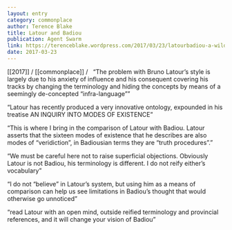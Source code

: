 ```yaml
---
layout: entry
category: commonplace
author: Terence Blake
title: Latour and Badiou
publication: Agent Swarm
link: https://terenceblake.wordpress.com/2017/03/23/latourbadiou-a-wild-comparison/
date: 2017-03-23
---
```


[[2017]] / [[commonplace]] / 
 
“The problem with Bruno Latour’s style is largely due to his anxiety of influence and his consequent covering his tracks by changing the terminology and hiding the concepts by means of a seemingly de-concepted “infra-language””

“Latour has recently produced a very innovative ontology, expounded in his treatise AN INQUIRY INTO MODES OF EXISTENCE”

“This is where I bring in the comparison of Latour with Badiou. Latour asserts that the sixteen modes of existence that he describes are also modes of “veridiction”, in Badiousian terms they are “truth procedures”.”

“We must be careful here not to raise superficial objections. Obviously Latour is not Badiou, his terminology is different. I do not reify either’s vocabulary”

“I do not “believe” in Latour’s system, but using him as a means of comparison can help us see limitations in Badiou’s thought that would otherwise go unnoticed”

“read Latour with an open mind, outside reified terminology and provincial references, and it will change your vision of Badiou”

